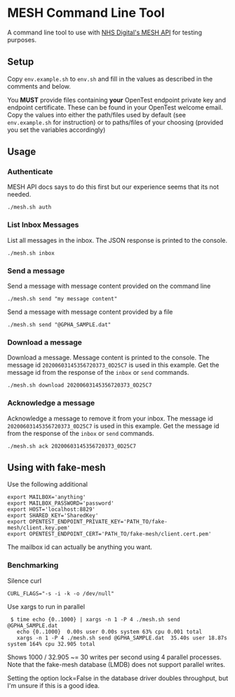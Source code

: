 # MESH Command Line Tool

A command line tool to use with [NHS Digital's MESH API](https://meshapi.docs.apiary.io/) for testing purposes.

## Setup

Copy `env.example.sh` to `env.sh` and fill in the values as described in the comments and below.

You **MUST** provide files containing **your** OpenTest endpoint private key and endpoint certificate.
These can be found in your OpenTest welcome email. Copy the values into either the path/files used by default
(see `env.example.sh` for instruction) or to paths/files of your choosing (provided you set the variables
accordingly)

## Usage

### Authenticate

MESH API docs says to do this first but our experience seems that its not needed.

    ./mesh.sh auth
    
### List Inbox Messages

List all messages in the inbox. The JSON response is printed to the console.

    ./mesh.sh inbox
    
### Send a message

Send a message with message content provided on the command line

    ./mesh.sh send "my message content"
    
Send a message with message content provided by a file

    ./mesh.sh send "@GPHA_SAMPLE.dat"
    
### Download a message

Download a message. Message content is printed to the console. The message id `20200603145356720373_0D25C7` 
is used in this example. Get the message id from the response of the `inbox` or `send` commands.

    ./mesh.sh download 20200603145356720373_0D25C7

### Acknowledge a message

Acknowledge a message to remove it from your inbox. The message id `20200603145356720373_0D25C7` 
is used in this example. Get the message id from the response of the `inbox` or `send` commands.

    ./mesh.sh ack 20200603145356720373_0D25C7

## Using with fake-mesh

Use the following additional 

    export MAILBOX='anything' 
    export MAILBOX_PASSWORD='password' 
    export HOST='localhost:8829'
    export SHARED_KEY='SharedKey'
    export OPENTEST_ENDPOINT_PRIVATE_KEY='PATH_TO/fake-mesh/client.key.pem'
    export OPENTEST_ENDPOINT_CERT='PATH_TO/fake-mesh/client.cert.pem'
    
The mailbox id can actually be anything you want.

### Benchmarking

Silence curl

    CURL_FLAGS="-s -i -k -o /dev/null"

Use xargs to run in parallel

     $ time echo {0..1000} | xargs -n 1 -P 4 ./mesh.sh send @GPHA_SAMPLE.dat
       echo {0..1000}  0.00s user 0.00s system 63% cpu 0.001 total
       xargs -n 1 -P 4 ./mesh.sh send @GPHA_SAMPLE.dat  35.40s user 18.87s system 164% cpu 32.905 total

Shows 1000 / 32.905 ~= 30 writes per second using 4 parallel processes. Note that the fake-mesh database 
(LMDB) does not support parallel writes.

Setting the option lock=False in the database driver doubles throughput, but I'm unsure if this is a good idea.